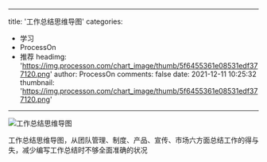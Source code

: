 
---
title: '工作总结思维导图'
categories: 
 - 学习
 - ProcessOn
 - 推荐
headimg: 'https://img.processon.com/chart_image/thumb/5f6455361e08531edf377120.png'
author: ProcessOn
comments: false
date: 2021-12-11 10:25:32
thumbnail: 'https://img.processon.com/chart_image/thumb/5f6455361e08531edf377120.png'
---

<div>   
<img class="thumb" alt="工作总结思维导图" src="https://img.processon.com/chart_image/thumb/5f6455361e08531edf377120.png" referrerpolicy="no-referrer">
<p>工作总结思维导图，从团队管理、制度、产品、宣传、市场六方面总结工作的得与失，减少编写工作总结时不够全面准确的状况</p>  
</div>
            